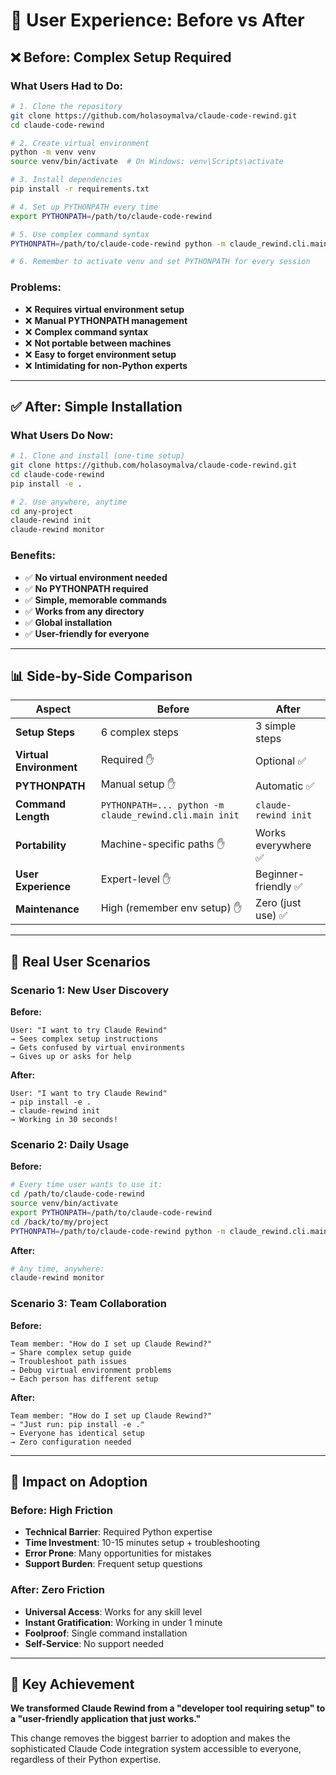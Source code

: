 # 🎯 User Experience: Before vs After

## ❌ Before: Complex Setup Required

### What Users Had to Do:
```bash
# 1. Clone the repository
git clone https://github.com/holasoymalva/claude-code-rewind.git
cd claude-code-rewind

# 2. Create virtual environment
python -m venv venv
source venv/bin/activate  # On Windows: venv\Scripts\activate

# 3. Install dependencies
pip install -r requirements.txt

# 4. Set up PYTHONPATH every time
export PYTHONPATH=/path/to/claude-code-rewind

# 5. Use complex command syntax
PYTHONPATH=/path/to/claude-code-rewind python -m claude_rewind.cli.main init

# 6. Remember to activate venv and set PYTHONPATH for every session
```

### Problems:
- ❌ **Requires virtual environment setup**
- ❌ **Manual PYTHONPATH management**
- ❌ **Complex command syntax**
- ❌ **Not portable between machines**
- ❌ **Easy to forget environment setup**
- ❌ **Intimidating for non-Python experts**

---

## ✅ After: Simple Installation

### What Users Do Now:
```bash
# 1. Clone and install (one-time setup)
git clone https://github.com/holasoymalva/claude-code-rewind.git
cd claude-code-rewind
pip install -e .

# 2. Use anywhere, anytime
cd any-project
claude-rewind init
claude-rewind monitor
```

### Benefits:
- ✅ **No virtual environment needed**
- ✅ **No PYTHONPATH required**
- ✅ **Simple, memorable commands**
- ✅ **Works from any directory**
- ✅ **Global installation**
- ✅ **User-friendly for everyone**

---

## 📊 Side-by-Side Comparison

| Aspect | Before | After |
|--------|--------|-------|
| **Setup Steps** | 6 complex steps | 3 simple steps |
| **Virtual Environment** | Required ✋ | Optional ✅ |
| **PYTHONPATH** | Manual setup ✋ | Automatic ✅ |
| **Command Length** | `PYTHONPATH=... python -m claude_rewind.cli.main init` | `claude-rewind init` |
| **Portability** | Machine-specific paths ✋ | Works everywhere ✅ |
| **User Experience** | Expert-level ✋ | Beginner-friendly ✅ |
| **Maintenance** | High (remember env setup) ✋ | Zero (just use) ✅ |

---

## 🎯 Real User Scenarios

### Scenario 1: New User Discovery
**Before:**
```
User: "I want to try Claude Rewind"
→ Sees complex setup instructions
→ Gets confused by virtual environments
→ Gives up or asks for help
```

**After:**
```
User: "I want to try Claude Rewind"
→ pip install -e .
→ claude-rewind init
→ Working in 30 seconds!
```

### Scenario 2: Daily Usage
**Before:**
```bash
# Every time user wants to use it:
cd /path/to/claude-code-rewind
source venv/bin/activate
export PYTHONPATH=/path/to/claude-code-rewind
cd /back/to/my/project
PYTHONPATH=/path/to/claude-code-rewind python -m claude_rewind.cli.main monitor
```

**After:**
```bash
# Any time, anywhere:
claude-rewind monitor
```

### Scenario 3: Team Collaboration
**Before:**
```
Team member: "How do I set up Claude Rewind?"
→ Share complex setup guide
→ Troubleshoot path issues
→ Debug virtual environment problems
→ Each person has different setup
```

**After:**
```
Team member: "How do I set up Claude Rewind?"
→ "Just run: pip install -e ."
→ Everyone has identical setup
→ Zero configuration needed
```

---

## 🚀 Impact on Adoption

### Before: High Friction
- **Technical Barrier**: Required Python expertise
- **Time Investment**: 10-15 minutes setup + troubleshooting
- **Error Prone**: Many opportunities for mistakes
- **Support Burden**: Frequent setup questions

### After: Zero Friction
- **Universal Access**: Works for any skill level
- **Instant Gratification**: Working in under 1 minute
- **Foolproof**: Single command installation
- **Self-Service**: No support needed

---

## 🎉 Key Achievement

**We transformed Claude Rewind from a "developer tool requiring setup" to a "user-friendly application that just works."**

This change removes the biggest barrier to adoption and makes the sophisticated Claude Code integration system accessible to everyone, regardless of their Python expertise.